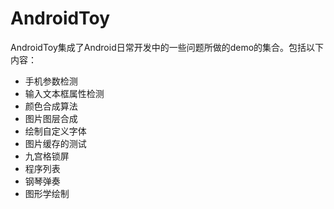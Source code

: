 # AndroidToy
AndroidToy集成了Android日常开发中的一些问题所做的demo的集合。包括以下内容：
* 手机参数检测
* 输入文本框属性检测
* 颜色合成算法
* 图片图层合成
* 绘制自定义字体
* 图片缓存的测试
* 九宫格锁屏
* 程序列表
* 钢琴弹奏
* 图形学绘制
